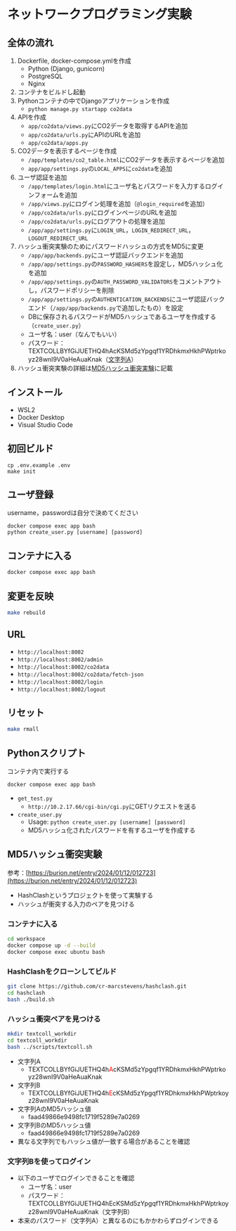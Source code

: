 # ネットワークプログラミング実験

## 全体の流れ
1. Dockerfile, docker-compose.ymlを作成
    - Python (Django, gunicorn)
    - PostgreSQL
    - Nginx
2. コンテナをビルドし起動
3. Pythonコンテナの中でDjangoアプリケーションを作成
    - `python manage.py startapp co2data`
4. APIを作成
    - `app/co2data/views.py`にCO2データを取得するAPIを追加
    - `app/co2data/urls.py`にAPIのURLを追加
    - `app/co2data/apps.py`
5. CO2データを表示するページを作成
    - `/app/templates/co2_table.html`にCO2データを表示するページを追加
    - `app/app/settings.py`の`LOCAL_APPS`に`co2data`を追加
6. ユーザ認証を追加
    - `/app/templates/login.html`にユーザ名とパスワードを入力するログインフォームを追加
    - `/app/views.py`にログイン処理を追加（`@login_required`を追加）
    - `/app/co2data/urls.py`にログインページのURLを追加
    - `/app/co2data/urls.py`にログアウトの処理を追加
    - `/app/app/settings.py`に`LOGIN_URL`，`LOGIN_REDIRECT_URL`，`LOGOUT_REDIRECT_URL`
7. ハッシュ衝突実験のためにパスワードハッシュの方式をMD5に変更
    - `/app/app/backends.py`にユーザ認証バックエンドを追加
    - `/app/app/settings.py`の`PASSWORD_HASHERS`を設定し，MD5ハッシュ化を追加
    - `/app/app/settings.py`の`AUTH_PASSWORD_VALIDATORS`をコメントアウトし，パスワードポリシーを削除
    - `/app/app/settings.py`の`AUTHENTICATION_BACKENDS`にユーザ認証バックエンド（`/app/app/backends.py`で追加したもの）を設定
    - DBに保存されるパスワードがMD5ハッシュであるユーザを作成する（`create_user.py`）
    - ユーザ名：user（なんでもいい）
    - パスワード：TEXTCOLLBYfGiJUETHQ4hAcKSMd5zYpgqf1YRDhkmxHkhPWptrkoyz28wnI9V0aHeAuaKnak（[文字列A](#文字列A)）
8. ハッシュ衝突実験の詳細は[MD5ハッシュ衝突実験](#MD5ハッシュ衝突実験)に記載


## インストール
- WSL2
- Docker Desktop
- Visual Studio Code

## 初回ビルド
```
cp .env.example .env
make init
```

## ユーザ登録
username，passwordは自分で決めてください
```
docker compose exec app bash
python create_user.py [username] [password]
```

## コンテナに入る
```bash
docker compose exec app bash
```

## 変更を反映
```bash
make rebuild
```

## URL
- `http://localhost:8002`
- `http://localhost:8002/admin`
- `http://localhost:8002/co2data`
- `http://localhost:8002/co2data/fetch-json`
- `http://localhost:8002/login`
- `http://localhost:8002/logout`

## リセット
```bash
make rmall
```

## Pythonスクリプト
コンテナ内で実行する
```bash
docker compose exec app bash
```
- `get_test.py`
    - `http://10.2.17.66/cgi-bin/cgi.py`にGETリクエストを送る
- `create_user.py`
    - Usage: `python create_user.py [username] [password]`
    - MD5ハッシュ化されたパスワードを有するユーザを作成する

## MD5ハッシュ衝突実験<a id="MD5ハッシュ衝突実験"></a>
参考：[https://burion.net/entry/2024/01/12/012723](https://burion.net/entry/2024/01/12/012723)
- HashClashというプロジェクトを使って実験する
- ハッシュが衝突する入力のペアを見つける

### コンテナに入る
```bash
cd workspace
docker compose up -d --build
docker compose exec ubuntu bash
```

### HashClashをクローンしてビルド
```bash
git clone https://github.com/cr-marcstevens/hashclash.git
cd hashclash
bash ./build.sh
```

### ハッシュ衝突ペアを見つける
```bash
mkdir textcoll_workdir
cd textcoll_workdir
bash ../scripts/textcoll.sh
```
- 文字列A<a id="文字列A"></a>
    - TEXTCOLLBYfGiJUETHQ4h<span style="color: red;">A</span>cKSMd5zYpgqf1YRDhkmxHkhPWptrkoyz28wnI9V0aHeAuaKnak
- 文字列B
    - TEXTCOLLBYfGiJUETHQ4h<span style="color: red;">E</span>cKSMd5zYpgqf1YRDhkmxHkhPWptrkoyz28wnI9V0aHeAuaKnak
- 文字列AのMD5ハッシュ値
    - faad49866e9498fc1719f5289e7a0269
- 文字列BのMD5ハッシュ値
    - faad49866e9498fc1719f5289e7a0269
- 異なる文字列でもハッシュ値が一致する場合があることを確認

### 文字列Bを使ってログイン
- 以下のユーザでログインできることを確認
    - ユーザ名：user
    - パスワード：TEXTCOLLBYfGiJUETHQ4hEcKSMd5zYpgqf1YRDhkmxHkhPWptrkoyz28wnI9V0aHeAuaKnak（文字列B）
- 本来のパスワード（文字列A）と異なるのにもかかわらずログインできる

<!-- 
### ハッシュ衝突ペアを見つける
```bash
cd hashclash-static-release-v1.2b/bin
echo -n "123123123" > prefix
./scripts/poc_no.sh prefix
```

### ハッシュ衝突ペアを確認
- バイナリファイルを16進数で見る
```bash
xxd collision1.bin
xxd collision1.bin
```

- バイナリファイルを文字列に変換して比較
```bash
xxd collision1.bin > collision1_hex.txt
xxd collision2.bin > collision2_hex.txt
diff collision1_hex.txt collision2_hex.txt
```

### ハッシュ衝突ペアを使ってユーザ登録
```bash
python create_user.py collision1 collision2
```
 -->

